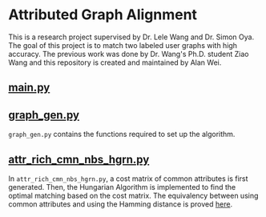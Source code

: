 # Attributed Graph Alignment
This is a research project supervised by Dr. Lele Wang and Dr. Simon Oya. 
The goal of this project is to match two labeled user graphs with high accuracy. 
The previous work was done by Dr. Wang's Ph.D. student Ziao Wang and this repository is created and maintained 
by Alan Wei. 

## [main.py](main.py)


## [graph_gen.py](graph_gen.py)
`graph_gen.py` contains the functions required to set up the algorithm.

## [attr_rich_cmn_nbs_hgrn.py](attr_rich_cmn_nbs_hgrn.py)
In `attr_rich_cmn_nbs_hgrn.py`, a cost matrix of common attributes is first generated. Then, the Hungarian Algorithm is 
implemented to find the optimal matching based on the cost matrix. The equivalency between using common attributes and 
using the Hamming distance is proved [here](Proof-of-Equivalency.html).

